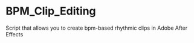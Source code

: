 # BPM_Clip_Editing
Script that allows you to create bpm-based rhythmic clips in Adobe After Effects
